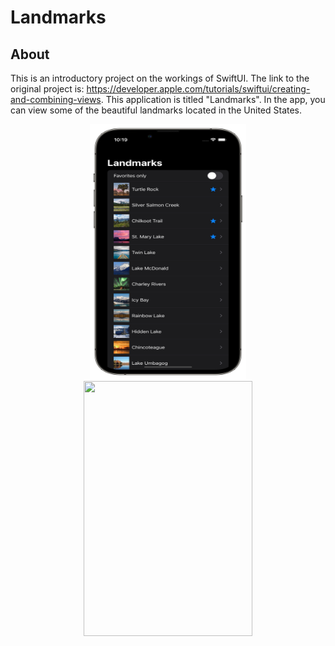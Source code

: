 # Landmarks

## About

This is an introductory project on the workings of SwiftUI. The link to the original project is: https://developer.apple.com/tutorials/swiftui/creating-and-combining-views. This application is titled "Landmarks". In the app, you can view some of the beautiful landmarks located in the United States.

<p align="center">
  <img width="250" height="408" src="./Images/main.png">
  <img width="270" height="408" src="./Images/details.png">
</p>

